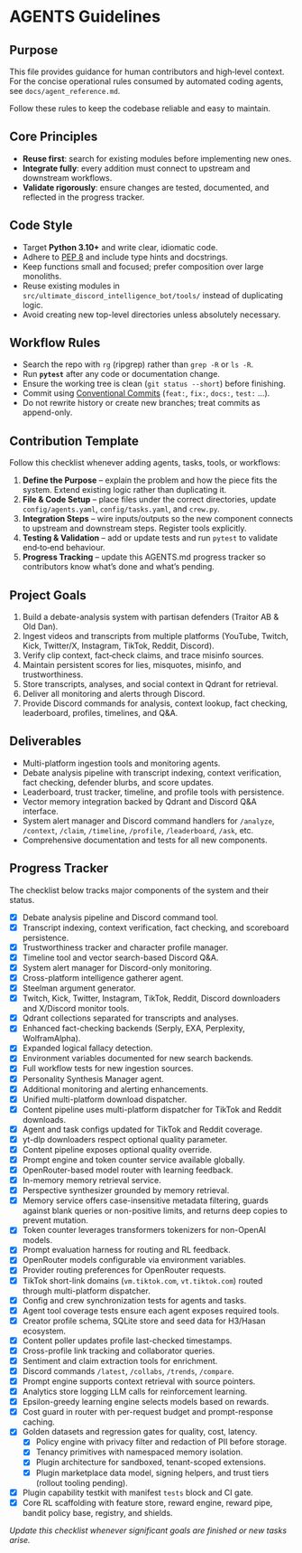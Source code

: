 # AGENTS Guidelines

## Purpose

This file provides guidance for human contributors and high‑level context. For the concise operational rules consumed by automated coding agents, see `docs/agent_reference.md`.

Follow these rules to keep the codebase reliable and easy to maintain.

## Core Principles

- **Reuse first**: search for existing modules before implementing new ones.
- **Integrate fully**: every addition must connect to upstream and downstream workflows.
- **Validate rigorously**: ensure changes are tested, documented, and reflected in the progress tracker.

## Code Style

- Target **Python 3.10+** and write clear, idiomatic code.
- Adhere to [PEP 8](https://peps.python.org/pep-0008/) and include type hints and docstrings.
- Keep functions small and focused; prefer composition over large monoliths.
- Reuse existing modules in `src/ultimate_discord_intelligence_bot/tools/` instead of duplicating logic.
- Avoid creating new top-level directories unless absolutely necessary.

## Workflow Rules

- Search the repo with `rg` (ripgrep) rather than `grep -R` or `ls -R`.
- Run **`pytest`** after any code or documentation change.
- Ensure the working tree is clean (`git status --short`) before finishing.
- Commit using [Conventional Commits](https://www.conventionalcommits.org/) (`feat:`, `fix:`, `docs:`, `test:` …).
- Do not rewrite history or create new branches; treat commits as append-only.

## Contribution Template

Follow this checklist whenever adding agents, tasks, tools, or workflows:

1. **Define the Purpose** – explain the problem and how the piece fits the system. Extend existing logic rather than duplicating it.
2. **File & Code Setup** – place files under the correct directories, update `config/agents.yaml`, `config/tasks.yaml`, and `crew.py`.
3. **Integration Steps** – wire inputs/outputs so the new component connects to upstream and downstream steps. Register tools explicitly.
4. **Testing & Validation** – add or update tests and run `pytest` to validate end‑to‑end behaviour.
5. **Progress Tracking** – update this AGENTS.md progress tracker so contributors know what’s done and what’s pending.

## Project Goals

1. Build a debate-analysis system with partisan defenders (Traitor AB & Old Dan).
2. Ingest videos and transcripts from multiple platforms (YouTube, Twitch, Kick, Twitter/X, Instagram, TikTok, Reddit, Discord).
3. Verify clip context, fact‑check claims, and trace misinfo sources.
4. Maintain persistent scores for lies, misquotes, misinfo, and trustworthiness.
5. Store transcripts, analyses, and social context in Qdrant for retrieval.
6. Deliver all monitoring and alerts through Discord.
7. Provide Discord commands for analysis, context lookup, fact checking, leaderboard, profiles, timelines, and Q&A.

## Deliverables

- Multi-platform ingestion tools and monitoring agents.
- Debate analysis pipeline with transcript indexing, context verification, fact checking, defender blurbs, and score updates.
- Leaderboard, trust tracker, timeline, and profile tools with persistence.
- Vector memory integration backed by Qdrant and Discord Q&A interface.
- System alert manager and Discord command handlers for `/analyze`, `/context`, `/claim`, `/timeline`, `/profile`, `/leaderboard`, `/ask`, etc.
- Comprehensive documentation and tests for all new components.

## Progress Tracker

The checklist below tracks major components of the system and their status.

- [x] Debate analysis pipeline and Discord command tool.
- [x] Transcript indexing, context verification, fact checking, and scoreboard persistence.
- [x] Trustworthiness tracker and character profile manager.
- [x] Timeline tool and vector search-based Discord Q&A.
- [x] System alert manager for Discord-only monitoring.
- [x] Cross-platform intelligence gatherer agent.
- [x] Steelman argument generator.
- [x] Twitch, Kick, Twitter, Instagram, TikTok, Reddit, Discord downloaders and X/Discord monitor tools.
- [x] Qdrant collections separated for transcripts and analyses.
- [x] Enhanced fact-checking backends (Serply, EXA, Perplexity, WolframAlpha).
- [x] Expanded logical fallacy detection.
- [x] Environment variables documented for new search backends.
- [x] Full workflow tests for new ingestion sources.
- [x] Personality Synthesis Manager agent.
- [x] Additional monitoring and alerting enhancements.
- [x] Unified multi-platform download dispatcher.
- [x] Content pipeline uses multi-platform dispatcher for TikTok and Reddit downloads.
- [x] Agent and task configs updated for TikTok and Reddit coverage.
- [x] yt-dlp downloaders respect optional quality parameter.
- [x] Content pipeline exposes optional quality override.
- [x] Prompt engine and token counter service available globally.
- [x] OpenRouter-based model router with learning feedback.
- [x] In-memory memory retrieval service.
- [x] Perspective synthesizer grounded by memory retrieval.
- [x] Memory service offers case-insensitive metadata filtering, guards against blank queries or non-positive limits, and returns deep copies to prevent mutation.
- [x] Token counter leverages transformers tokenizers for non-OpenAI models.
- [x] Prompt evaluation harness for routing and RL feedback.
- [x] OpenRouter models configurable via environment variables.
- [x] Provider routing preferences for OpenRouter requests.
- [x] TikTok short-link domains (`vm.tiktok.com`, `vt.tiktok.com`) routed through multi-platform dispatcher.
- [x] Config and crew synchronization tests for agents and tasks.
- [x] Agent tool coverage tests ensure each agent exposes required tools.
- [x] Creator profile schema, SQLite store and seed data for H3/Hasan ecosystem.
- [x] Content poller updates profile last-checked timestamps.
- [x] Cross-profile link tracking and collaborator queries.
- [x] Sentiment and claim extraction tools for enrichment.
- [x] Discord commands `/latest`, `/collabs`, `/trends`, `/compare`.
- [x] Prompt engine supports context retrieval with source pointers.
- [x] Analytics store logging LLM calls for reinforcement learning.
- [x] Epsilon-greedy learning engine selects models based on rewards.
- [x] Cost guard in router with per-request budget and prompt-response caching.
- [x] Golden datasets and regression gates for quality, cost, latency.
  - [x] Policy engine with privacy filter and redaction of PII before storage.
  - [x] Tenancy primitives with namespaced memory isolation.
  - [x] Plugin architecture for sandboxed, tenant-scoped extensions.
  - [x] Plugin marketplace data model, signing helpers, and trust tiers (rollout tooling pending).
- [x] Plugin capability testkit with manifest `tests` block and CI gate.
- [x] Core RL scaffolding with feature store, reward engine, reward pipe, bandit policy base, registry, and shields.

*Update this checklist whenever significant goals are finished or new tasks arise.*
